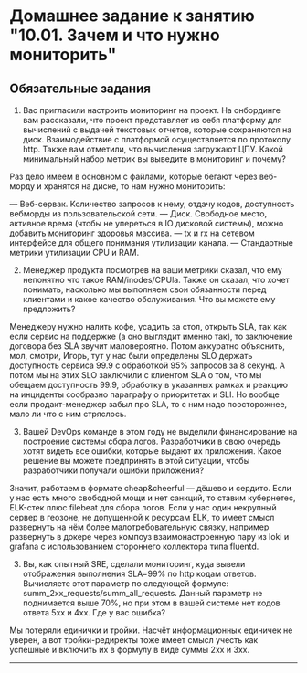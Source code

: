 # Домашнее задание к занятию "10.01. Зачем и что нужно мониторить"

## Обязательные задания

1. Вас пригласили настроить мониторинг на проект. На онбординге вам рассказали, что проект представляет из себя 
платформу для вычислений с выдачей текстовых отчетов, которые сохраняются на диск. Взаимодействие с платформой 
осуществляется по протоколу http. Также вам отметили, что вычисления загружают ЦПУ. Какой минимальный набор метрик вы
выведите в мониторинг и почему?

Раз дело имеем в основном с файлами, которые бегают через веб-морду и хранятся на диске, то нам нужно мониторить:

— Веб-сервак. Количество запросов к нему, отдачу кодов, доступность вебморды из пользовательской сети.
— Диск. Свободное место, активное время (чтобы не упереться в IO дисковой системы), можно добавить мониторинг здоровья массива.
— tx и rx на сетевом интерфейсе для общего понимания утилизации канала.
— Стандартные метрики утилизации CPU и RAM.

2. Менеджер продукта посмотрев на ваши метрики сказал, что ему непонятно что такое RAM/inodes/CPUla. Также он сказал, 
что хочет понимать, насколько мы выполняем свои обязанности перед клиентами и какое качество обслуживания. Что вы 
можете ему предложить?

Менеджеру нужно налить кофе, усадить за стол, открыть SLA, так как если сервис на поддержке (а оно выглядит именно так),
то заключение договора без SLA звучит маловероятно. Потом аккуратно объяснить, мол, смотри, Игорь, тут у нас были определены SLO держать
доступность сервиса 99.9 с обработкой 95% запросов за 8 секунд. А потом мы на этих SLO заключили с клиентом SLA о том, что
мы обещаем доступность 99.9, обработку в указанных рамках и реакцию на инциденты сообразно параграфу о приоритетах и SLI.
Но вообще если продакт-менеджер забыл про SLA, то с ним надо поосторожнее, мало ли что с ним стряслось.

3. Вашей DevOps команде в этом году не выделили финансирование на построение системы сбора логов. Разработчики в свою 
очередь хотят видеть все ошибки, которые выдают их приложения. Какое решение вы можете предпринять в этой ситуации, 
чтобы разработчики получали ошибки приложения?

Значит, работаем в формате cheap&cheerful — дёшево и сердито. Если у нас есть много свободной мощи и нет санкций, то ставим кубернетес,
ELK-стек плюс filebeat для сбора логов. Если у нас один некрупный сервер в геозоне, не допущенной к ресурсам ELK, то имеет смысл развернуть
на нём более малотребовательную связку, например развернуть в докере через компоуз взаимонастроенную пару из loki и grafana с использованием стороннего
коллектора типа fluentd.

3. Вы, как опытный SRE, сделали мониторинг, куда вывели отображения выполнения SLA=99% по http кодам ответов. 
Вычисляете этот параметр по следующей формуле: summ_2xx_requests/summ_all_requests. Данный параметр не поднимается выше 
70%, но при этом в вашей системе нет кодов ответа 5xx и 4xx. Где у вас ошибка?

Мы потеряли единички и тройки. Насчёт информационных единичек не уверен, а вот тройки-редиректы тоже имеет смысл учесть как успешные
и включить их в формулу в виде суммы 2хх и 3хх.

---
